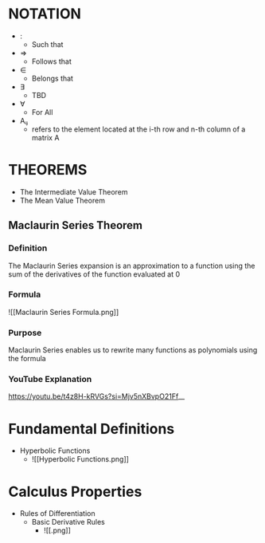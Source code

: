 # NOTATION
- :
	- Such that
- ⇒
	- Follows that
- ∈
	- Belongs that
- ∃
	- TBD
- ∀
	- For All
-  Aᵢⱼ
	- refers to the element located at the i-th row and n-th column of a matrix A
# THEOREMS
* The Intermediate Value Theorem
* The Mean Value Theorem
## Maclaurin Series Theorem
### Definition
The Maclaurin Series expansion is an approximation to a function using the sum of the derivatives of the function evaluated at 0
### Formula 
![[Maclaurin Series Formula.png]]
### Purpose
Maclaurin Series enables us to rewrite many functions as polynomials using the formula

### YouTube Explanation

https://youtu.be/t4z8H-kRVGs?si=Mjv5nXBvpO21Ff__
# Fundamental Definitions
- Hyperbolic Functions
	- ![[Hyperbolic Functions.png]]
# Calculus Properties
- Rules of Differentiation
	- Basic Derivative Rules
		- ![[.png]]